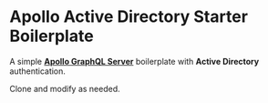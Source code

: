 # Apollo Active Directory Starter Boilerplate

A simple **[Apollo GraphQL Server](https://www.apollographql.com/docs/apollo-server/)** boilerplate with **Active Directory** authentication.

Clone and modify as needed. 